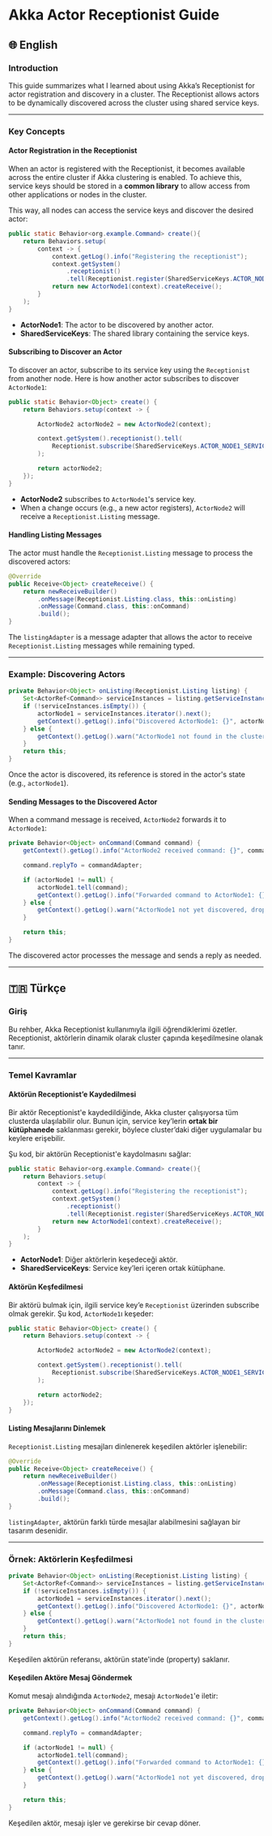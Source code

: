 # Akka Actor Receptionist Guide

## 🌐 English

### Introduction
This guide summarizes what I learned about using Akka’s Receptionist for actor registration and discovery in a cluster. The Receptionist allows actors to be dynamically discovered across the cluster using shared service keys.

---

### Key Concepts

#### Actor Registration in the Receptionist
When an actor is registered with the Receptionist, it becomes available across the entire cluster if Akka clustering is enabled. To achieve this, service keys should be stored in a **common library** to allow access from other applications or nodes in the cluster.

This way, all nodes can access the service keys and discover the desired actor:

```java
public static Behavior<org.example.Command> create(){
    return Behaviors.setup(
        context -> {
            context.getLog().info("Registering the receptionist");
            context.getSystem()
                .receptionist()
                .tell(Receptionist.register(SharedServiceKeys.ACTOR_NODE1_SERVICE_KEY, context.getSelf()));
            return new ActorNode1(context).createReceive();
        }
    );
}
```

- **ActorNode1**: The actor to be discovered by another actor.
- **SharedServiceKeys**: The shared library containing the service keys.

#### Subscribing to Discover an Actor
To discover an actor, subscribe to its service key using the `Receptionist` from another node. Here is how another actor subscribes to discover `ActorNode1`:

```java
public static Behavior<Object> create() {
    return Behaviors.setup(context -> {

        ActorNode2 actorNode2 = new ActorNode2(context);

        context.getSystem().receptionist().tell(
            Receptionist.subscribe(SharedServiceKeys.ACTOR_NODE1_SERVICE_KEY, actorNode2.listingAdapter)
        );

        return actorNode2;
    });
}
```

- **ActorNode2** subscribes to `ActorNode1`'s service key.
- When a change occurs (e.g., a new actor registers), `ActorNode2` will receive a `Receptionist.Listing` message.

#### Handling Listing Messages
The actor must handle the `Receptionist.Listing` message to process the discovered actors:

```java
@Override
public Receive<Object> createReceive() {
    return newReceiveBuilder()
        .onMessage(Receptionist.Listing.class, this::onListing)
        .onMessage(Command.class, this::onCommand)       
        .build();
}
```

The `listingAdapter` is a message adapter that allows the actor to receive `Receptionist.Listing` messages while remaining typed.

---

### Example: Discovering Actors

```java
private Behavior<Object> onListing(Receptionist.Listing listing) {
    Set<ActorRef<Command>> serviceInstances = listing.getServiceInstances(SharedServiceKeys.ACTOR_NODE1_SERVICE_KEY);
    if (!serviceInstances.isEmpty()) {
        actorNode1 = serviceInstances.iterator().next();
        getContext().getLog().info("Discovered ActorNode1: {}", actorNode1);
    } else {
        getContext().getLog().warn("ActorNode1 not found in the cluster.");
    }
    return this;
}
```

Once the actor is discovered, its reference is stored in the actor's state (e.g., `actorNode1`).

#### Sending Messages to the Discovered Actor
When a command message is received, `ActorNode2` forwards it to `ActorNode1`:

```java
private Behavior<Object> onCommand(Command command) {
    getContext().getLog().info("ActorNode2 received command: {}", command.message);

    command.replyTo = commandAdapter;

    if (actorNode1 != null) {
        actorNode1.tell(command);
        getContext().getLog().info("Forwarded command to ActorNode1: {}", command.message);
    } else {
        getContext().getLog().warn("ActorNode1 not yet discovered, dropping command: {}", command.message);
    }

    return this;
}
```

The discovered actor processes the message and sends a reply as needed.

---

## 🇹🇷 Türkçe

### Giriş
Bu rehber, Akka Receptionist kullanımıyla ilgili öğrendiklerimi özetler. Receptionist, aktörlerin dinamik olarak cluster çapında keşedilmesine olanak tanır.

---

### Temel Kavramlar

#### Aktörün Receptionist’e Kaydedilmesi
Bir aktör Receptionist'e kaydedildiğinde, Akka cluster çalışıyorsa tüm clusterda ulaşılabilir olur. Bunun için, service key’lerin **ortak bir kütüphanede** saklanması gerekir, böylece cluster’daki diğer uygulamalar bu keylere erişebilir.

Şu kod, bir aktörün Receptionist'e kaydolmasını sağlar:

```java
public static Behavior<org.example.Command> create(){
    return Behaviors.setup(
        context -> {
            context.getLog().info("Registering the receptionist");
            context.getSystem()
                .receptionist()
                .tell(Receptionist.register(SharedServiceKeys.ACTOR_NODE1_SERVICE_KEY, context.getSelf()));
            return new ActorNode1(context).createReceive();
        }
    );
}
```

- **ActorNode1**: Diğer aktörlerin keşedeceği aktör.
- **SharedServiceKeys**: Service key’leri içeren ortak kütüphane.

#### Aktörün Keşfedilmesi
Bir aktörü bulmak için, ilgili service key’e `Receptionist` üzerinden subscribe olmak gerekir. Şu kod, `ActorNode1`ı keşeder:

```java
public static Behavior<Object> create() {
    return Behaviors.setup(context -> {

        ActorNode2 actorNode2 = new ActorNode2(context);

        context.getSystem().receptionist().tell(
            Receptionist.subscribe(SharedServiceKeys.ACTOR_NODE1_SERVICE_KEY, actorNode2.listingAdapter)
        );

        return actorNode2;
    });
}
```

#### Listing Mesajlarını Dinlemek
`Receptionist.Listing` mesajları dinlenerek keşedilen aktörler işlenebilir:

```java
@Override
public Receive<Object> createReceive() {
    return newReceiveBuilder()
        .onMessage(Receptionist.Listing.class, this::onListing)
        .onMessage(Command.class, this::onCommand)       
        .build();
}
```

`listingAdapter`, aktörün farklı türde mesajlar alabilmesini sağlayan bir tasarım desenidir.

---

### Örnek: Aktörlerin Keşfedilmesi

```java
private Behavior<Object> onListing(Receptionist.Listing listing) {
    Set<ActorRef<Command>> serviceInstances = listing.getServiceInstances(SharedServiceKeys.ACTOR_NODE1_SERVICE_KEY);
    if (!serviceInstances.isEmpty()) {
        actorNode1 = serviceInstances.iterator().next();
        getContext().getLog().info("Discovered ActorNode1: {}", actorNode1);
    } else {
        getContext().getLog().warn("ActorNode1 not found in the cluster.");
    }
    return this;
}
```

Keşedilen aktörün referansı, aktörün state'inde (property) saklanır.

#### Keşedilen Aktöre Mesaj Göndermek
Komut mesajı alındığında `ActorNode2`, mesajı `ActorNode1`'e iletir:

```java
private Behavior<Object> onCommand(Command command) {
    getContext().getLog().info("ActorNode2 received command: {}", command.message);

    command.replyTo = commandAdapter;

    if (actorNode1 != null) {
        actorNode1.tell(command);
        getContext().getLog().info("Forwarded command to ActorNode1: {}", command.message);
    } else {
        getContext().getLog().warn("ActorNode1 not yet discovered, dropping command: {}", command.message);
    }

    return this;
}
```

Keşedilen aktör, mesajı işler ve gerekirse bir cevap döner.

